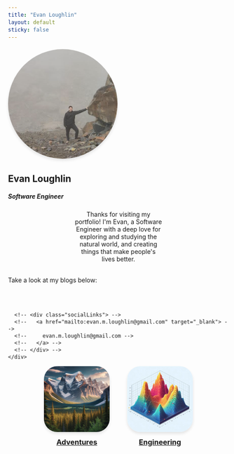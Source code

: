 ```yaml
---
title: "Evan Loughlin"
layout: default
sticky: false
---
```


<head>
    <meta charset="UTF-8">
    <meta name="viewport" content="width=device-width, initial-scale=1.0">
    <title>Evan Loughlin</title>
    <link rel="stylesheet" href="index.css">
</head>

<div class="container-fluid">

  <section class="about">
    <div class="text-center" style="margin-top:20px">
      <img src="/assets/images/evan_far.png" width="250" class="profile-pic" style="border-radius: 50%; box-shadow: 0px 4px 6px rgba(0, 0, 0, 0.1);">
      <h1>Evan Loughlin</h1>
      <!-- <h3>Calgary, Alberta</h3> -->
      <h5>Software Engineer</h5>

<p style="max-width: 40%; margin: 0 auto; text-align: center;">Thanks for visiting my portfolio! I'm Evan, a Software Engineer with a deep love for 
exploring and studying the natural world, and creating things that make people's lives better. </p>
<br>
      <p>
    Take a look at my blogs below: </p><br><br>

      <!-- <div class="socialLinks"> -->
      <!--   <a href="mailto:evan.m.loughlin@gmail.com" target="_blank"> -->
      <!--     evan.m.loughlin@gmail.com -->
      <!--   </a> -->
      <!-- </div> -->
    </div>
  </section>

<div style="display: flex; justify-content: center; align-items: center; gap: 40px;">
    <div style="text-align: center;">
        <a href="/adventures">
            <img src="/assets/images/nature_mountain.png" width="150" class="profile-pic" style="border-radius: 20%; box-shadow: 0px 4px 6px rgba(0, 0, 0, 0.1);">
            <h3 style="margin-top: 10px;">Adventures</h3>
        </a>
    </div>
    <div style="text-align: center;">
        <a href="/engineering">
            <img src="/assets/images/logo.jpeg" width="150" class="profile-pic" style="border-radius: 20%; box-shadow: 0px 4px 6px rgba(0, 0, 0, 0.1);">
            <h3 style="margin-top: 10px;">Engineering</h3>
        </a>
    </div>
</div>
  <div class="row row-footer">
    <div class="col footer-col text-center">
      <!-- <hr> -->
      <!-- <p><i class="far fa-copyright" aria-hidden="true"></i> Evan Loughlin</p> -->
      <!-- <p> -->
      <!--   <span class="location muted">Calgary, Alberta</span> -->
      <!-- </p> -->
      <div class="socialLinks">
        <!-- Additional social links can be added here -->
      </div>
    </div>
  </div>

</div>

<!-- <h3 class="archive__subtitle">Recent posts</h3> -->
<!-- {% if paginator %} -->
<!--   {% assign posts = paginator.posts %} -->
<!-- {% else %} -->
<!--   {% assign posts = site.posts %} -->
<!-- {% endif %} -->
<!---->
<!-- {% assign entries_layout = page.entries_layout | default: 'grid' %} -->
<!-- <div class="entries-{{ entries_layout }}"> -->
<!--   {% for post in posts %} -->
<!--     {% include archive-single.html type=entries_layout %} -->
<!--   {% endfor %} -->
<!-- </div> -->
<!---->
<!-- <div id="feed"></div> -->
